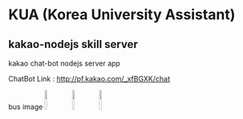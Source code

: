 # KUA (Korea University Assistant)
## kakao-nodejs skill server
kakao chat-bot nodejs server app

ChatBot Link : http://pf.kakao.com/_xfBGXK/chat

bus image 
<img src="https://user-images.githubusercontent.com/70839563/103677352-8432b780-4fc5-11eb-9fa2-59e2164ab2a6.jpg" width="10%"></img>
<img src="https://user-images.githubusercontent.com/70839563/104166739-976ada80-543e-11eb-82ac-f435260f6e93.jpg" width="10%"></img>
<img src="https://user-images.githubusercontent.com/70839563/109125875-f0dd5d80-778f-11eb-93db-5ae37863cfd3.jpg" width="10%"></img>
